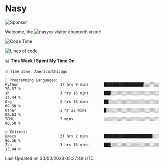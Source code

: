 # Nasy

<!--
<p align="center">
<img height="200" src="https://github-readme-stats.vercel.app/api?username=nasyxx&count_private=true&show_icons=true&theme=dracula&include_all_commits=true"/>
<img height="200" src="https://github-readme-stats.vercel.app/api/top-langs/?username=nasyxx&theme=dracula&hide=html,jupyter+notebook&count_private=true&show_icons=true"/>
</p>

  
----------------
-->

![Sponsor](https://img.shields.io/static/v1.svg?label=Sponsor&message=%E2%9D%A4&logo=GitHub&style=flat&color=pink)
 
Welcome, the ![nasyxx visitor counter](https://count.getloli.com/get/@nasyxx?theme=rule34)th vistor!
 
<!--START_SECTION:waka-->
![Code Time](http://img.shields.io/badge/Code%20Time-3%2C322%20hrs%2049%20mins-blue)

![Lines of code](https://img.shields.io/badge/From%20Hello%20World%20I%27ve%20Written-6.2%20million%20lines%20of%20code-blue)

📊 **This Week I Spent My Time On** 

```text
🕑︎ Time Zone: America/Chicago

💬 Programming Languages: 
Python                   17 hrs 9 mins       ██████████████████░░░░░░░   70.57 % 
sh                       3 hrs 16 mins       ███░░░░░░░░░░░░░░░░░░░░░░   13.44 % 
Org                      2 hrs 18 mins       ██░░░░░░░░░░░░░░░░░░░░░░░   09.50 % 
Other                    1 hr 22 mins        █░░░░░░░░░░░░░░░░░░░░░░░░   05.63 % 
TOML                     7 mins              ░░░░░░░░░░░░░░░░░░░░░░░░░   00.50 % 

🔥 Editors: 
Emacs                    21 hrs 2 mins       ██████████████████████░░░   86.56 % 
Zsh                      3 hrs 16 mins       ███░░░░░░░░░░░░░░░░░░░░░░   13.44 % 
```


 Last Updated on 30/03/2023 05:27:49 UTC
<!--END_SECTION:waka-->

<!-- ![visitors](https://visitor-badge.laobi.icu/badge?page_id=nasyxx.nasyxx) -->

